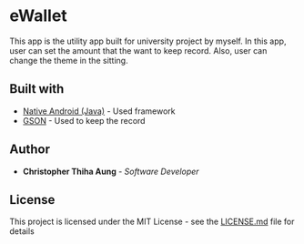 # eWallet
This app is the utility app built for university project by myself. In this app, user can set the amount that the want to keep record. Also, user can change the theme in the sitting.

## Built with
* [Native Android (Java)](https://developer.android.com) - Used framework
* [GSON](https://github.com/google/gson) - Used to keep the record 

## Author
* **Christopher Thiha Aung** - *Software Developer*

## License
This project is licensed under the MIT License - see the [LICENSE.md](LICENSE.md) file for details

